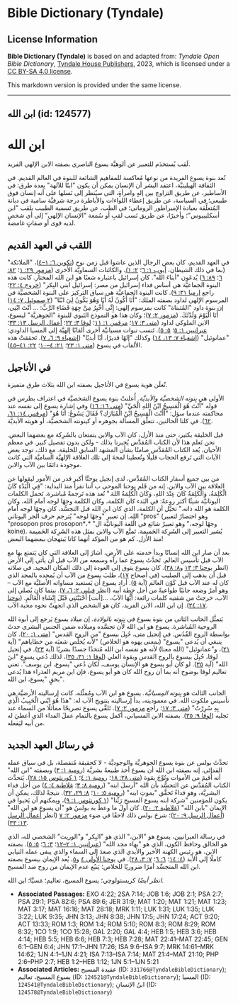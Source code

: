 # Bible Dictionary (Tyndale)

## License Information

**Bible Dictionary (Tyndale)** is based on and adapted from: _Tyndale Open Bible Dictionary_, [Tyndale House Publishers](https://tyndaleopenresources.com/), 2023, which is licensed under a [CC BY-SA 4.0 license](https://creativecommons.org/licenses/by-sa/4.0/legalcode.en).

This markdown version is provided under the same license.



--------------------------------

## ابن الله (id: 124577)

ابن الله
========

لَقب يُستخدَم للتعبير عن ألوهيَّة يسوع الناصري بصفته الابن الإلهي الفريد.

تُعد بنوة يسوع الفريدة من نوعها مُعاكسة للمفاهيم الشائعة للبنوة في العالم القديم. في الثقافة الهيلينيَّة، اعتقد البشر أن الإنسان يمكن أن يكون "ابنًا للآلهة" بِعدة طرق: في الأساطير، عن طريق التزاوج بين إلهٍ وامرأةٍ، التي سيُنظر إلى نَسلها على أنه إنسان فوق طبيعي؛ في السياسة، عن طريق إعطاء اللواءات والأباطرة درجة شرفيَّة سامية في ديانة المُتعلِّقة بعبادة الإمبراطور الروماني؛ في الطب، عن طريق تَسمية الطبيب بلقب "ابن أسكليبيوس"؛ وأخيرًا، عن طريق نَسب لقبِ أو سُمعة "الإنسان الإلهي" إلى أي شخصٍ لديه قوى أو صفاتٍ غامضة.

اللقب في العهد القديم
---------------------

في العهد القديم، كان بعض الرجال الذين عاشوا قبل زمن نوح ([تكوين ٦: ١–٤](https://ref.ly/Gen6:1-Gen6:4))، "الملائكة" (بما في ذلك الشيطان، [أيوب ١: ٦](https://ref.ly/Job1:6)؛ [٢: ١)](https://ref.ly/Job2:1)، والكائنات السماويَّة الأخرى ([مزمور ٢٩: ١](https://ref.ly/Ps29:1)؛ [٨٢: ٦](https://ref.ly/Ps82:6)؛ [٨٩: ٦](https://ref.ly/Ps89:6)) يُدعَون "أبناءَ الله". كان إسرائيل باعتباره شعبًا هو ابن الله المختار. كانت هذه البنوة الجماعيَّة هي أساس فداء إسرائيل من مصر: إسرائيل ابني البِكر" ([خروج ٤: ٢٢](https://ref.ly/Exod4:22)؛ راجع [إرميا ٣١: ٩](https://ref.ly/Jer31:9)). كانت البنوة الجماعيَّة هي سياق التركيز على البنوة الشخصيَّة في المرسوم الإلهي لداود بصفته الملك: "أَنَا أَكُونُ لَهُ أَبًا وَهُوَ يَكُونُ لِيَ ابْنًا" ([٢ صموئيل ٧: ١٤](https://ref.ly/2Sam7:14)) إن بنوة داود "المُتبناة" كانت بمرسوم إلهي: إِنِّي أُخْبِرُ مِنْ جِهَةِ قَضَاءِ الرَّبِّ: ... أَنْتَ ابْنِي، أَنَا الْيَوْمَ وَلَدْتُكَ. ([مزمور ٢: ٧](https://ref.ly/Ps2:7))؛ وكان هذا هو النموذج النَبوي للبنوة "الجوهريَّة" ليسوع، الابن الملوكي لداود ([متى ٣: ١٧](https://ref.ly/Matt3:17)؛ [مرقس ١: ١١](https://ref.ly/Mark1:11)؛ [لوقا ٣: ٢٢](https://ref.ly/Luke3:22)؛ [أعمال الرسل ١٣: ٣٣](https://ref.ly/Acts13:33)؛ [عبرانيين ١: ٥](https://ref.ly/Heb1:5)؛ [٥: ٥](https://ref.ly/Heb5:5)). تَنسب نبوات مسيانيَّة أخرى ألقابًا إلهيَّة إلى المسيا الداودي: "عمانوئيل" ([إشعياء ٧: ١٣، ١٤](https://ref.ly/Isa7:13-Isa7:14)) وكذلك "إلهًا قديرًا، أبًا أبديًا" ([إشعياء ٩: ٦، ٧](https://ref.ly/Isa9:6-Isa9:7)). تَحققتْ هذه الألقاب في يسوع ([متى ١: ٢٣](https://ref.ly/Matt1:23)؛ [٢١: ٤–١٠](https://ref.ly/Matt21:4-Matt21:10)؛ [٢٢: ٤١–٤٥](https://ref.ly/Matt22:41-Matt22:45)).

في الأناجيل
-----------

تُعلَن هوية يسوع في الأناجيل بصفته ابن الله بثلاث طرق متميزة.

الأولى هي *بِنوته الشخصيَّة والأبديَّة.* أُعلنتْ بنوة يسوع الشخصيَّة في اعتراف بطرس في قوله "أَنْتَ هُوَ الْمَسِيحُ ابْنُ اللهِ الْحَيِّ" ([متى ١٦: ١٦](https://ref.ly/Matt16:16)) وفي إشارة يسوع إلى نفسه عند محاكمته عندما سؤل: "أَأَنْتَ الْمَسِيحُ ابْنُ الْمُبَارَكِ؟ فَقَالَ يَسُوعُ: أنَا هُوَ" ([مرقس ١٤: ٦١، ٦٢](https://ref.ly/Mark14:61-Mark14:62)). في كلتا الحالتين، تتعلَّق المسألة بجوهره أو كينونته الشخصيَّة، أو هويته الأبديَّة.

قبل الخليقة بكثير، حتى منذ الأزل، كان الآب والابن يتمتعان بالشَرِكة مع بعضهما البعض. نحن نَعلم هذا لأن الكتاب المُقدَّس يُخبرنا بذلك \- ولكن بدون تفصيل كبير. في معظم الأحيان، يُعد الكتاب المُقدَّس صامتًا بشأن المشهد السابق للخليقة. مع ذلك، توجد بعض الآيات التي تَرفع الحجاب قليلًا وتُعطينا لمحةَ إلى تلك العلاقة الإلهيَّة الساميَّة التي كانت موجودة دائمًا بين الآب والابن.

من بين جميع أسفار الكتاب المُقدَّس، لدى إنجيل يوحنَّا أكبر قدر من الأمور ليقولها عن العلاقة بين الآب والابن. إنه من قَلم يوحنا الموحى ب أننا نقرأ منذ البداية: "فِي الْبَدْءِ كَانَ الْكَلِمَةُ، وَالْكَلِمَةُ كَانَ عِنْدَ اللهِ، وَكَانَ الْكَلِمَةُ اللهَ." تُعد هذه تَرجمةً مُباشرة. تَحمل الكلمات اليونانيَّة شيئًا أكثر روعةً: في البَدء كان الكلمة، وكان الكلمة وجهًا لوجه أمام الله، وكان الكلمة هو الله ذاته." تخيَّل أن الكلمة، الذي كان ابن الله قبل التجسُّد، كان وجهًا لوجه أمام الله. إن تعبير "وجهًا لوجه" يُترجم حرف الجر اليوناني "pros" (وهو اختصارٌ لتعبير "prosopon pros prosopon*،* "وجهًا لوجه،" وهو تعبيرٌ شائع في الُلغة اليونانيَّة ال koine). يُشير التعبير إلى الشَرِكة الحَميمة. تَمتَّع الآب والابن بمثل هذه الشَرِكة الحَميمة منذ الأزل. كم هو من المؤكد أنهما كانا يَبتهجان ببعضهما البعض!

بعد أن صار ابن الله إنسانًا وبدأ خدمته على الأرض، أشارَ إلى العلاقة التي كان يَتمتع بها مع الآب قبل تأسيس العالم. تَحدَّثَ يسوع عما رآه وسمعه من الآب قبل أن يأتي إلى الأرض (انظر [يوحنا ٣: ١٣](https://ref.ly/John3:13) و[٨: ٣٨](https://ref.ly/John8:38)). كان يسوع يتوق إلى العودة إلى ذلك المكان المجيد. في صلاته قبل أن يذهب إلى الصليب (في أصحاح [١٧](https://ref.ly/John17:1-John17:26))، طلبَ يسوع من الآب أن يُمجده بالمجد الذي كان له عند الآب قبل كَوْن العالم (آية [٥](https://ref.ly/John17:5)). أراد يسوع أن يَستعيد مساواته الأصليَّة مع الآب – وهو أمرٌ وضعه جانبًا طواعيةً من أجل خطة أبيه (انظر [فيلبي ٢: ٦، ٧](https://ref.ly/Phil2:6-Phil2:7)). بينما كان يُصلي إلى الآب، خرجتْ من شفتيه كلمات رائعة: أَيُّهَا الآبُ، ...\[أنت] أَحْبَبْتَنِي قَبْلَ إِنْشَاءِ الْعَالَمِ. ([يوحنا ١٧: ٢٤](https://ref.ly/John17:24)). إن ابن الله، الابن الفريد، كان هو الشخص الذي اتجهتْ نحوه محبة الآب.

يَتمثَّل الجانب الثاني من بنوة يسوع في *بِنوته بالولادة.* إن ميلاد يسوع يَرجع إلى أبوة الله الروحية المُباشرة. يسوع هو ابن الله لأن تجسَّده وميلاده ضمن الجنس البشري حدثَ بواسطة الروح القُدُس. في إنجيل متى، حُبِلَ بيسوع "من الروح القدس" ([متى ١: ٢٠](https://ref.ly/Matt1:20)). كان ينبغي أن يُدعى "يسوع" (بمعنى يهوه هو الخلاص) "لأنه يُخلِّص شعبَه من خطاياهم" (آية [٢١](https://ref.ly/Matt1:21))، و"عمانوئيل" (الله معنا) لأنه هو نفسه ابن الله مُتخذًا جسدًا بشريًا (آية [٢٣](https://ref.ly/Matt1:23)). في إنجيل لوقا، حُبِلَ بيسوع بالروح القدس وبقوة العلي ([لوقا ١: ٣١، ٣٥](https://ref.ly/Luke1:31))، لذلك دُعي يسوع "ابنَ الله" (آية [٣٥](https://ref.ly/Luke1:35)). لو كان أبو يسوع هو الإنسان يوسف، لكان دُعي "يسوع، ابن يوسف". تعني تعاليم لوقا بوضوح أنه بما أن روح الله كان هو أبو يسوع، فإن ابن مريم العذراء هذا يُدعى بحقٍ "يسوع، ابن الله".

الجانب الثالث هو *بِنوته المِسيانيَّة.* يسوع هو ابن الآب ومُمثِّله، كانت إرساليته الأرضيَّة هي تأسيس ملكوت الله. في معموديته، بدأ إرساليته بتتويج الآب له: "هذَا هُوَ ابْني الْحَبِيبُ الَّذِي بِهِ سُرِرْتُ" ([متى ٣: ١٧](https://ref.ly/Matt3:17)؛ راجع [مزمور ٢: ٧](https://ref.ly/Ps2:7)). تَلقَّى يسوع تصريحًا مماثلًا من السماء عند تَجليه ([لوقا ٩: ٣٥](https://ref.ly/Luke9:35)). بصفته الابن المسياني، أكمل يسوع بالتمام عملَ الفداء الذي أعطيَ له من أبيه ليَفعله.

في رسائل العهد الجديد
---------------------

تحدَّثَ بولس عن بنوة يسوع الجوهريَّة والوجوديَّة \- لا كحقيقة مُنفصلة، بل في سياق عمله الفدائي. إنه بصفته ابن الله أن يسوع أخذ طبيعةً بشريَّة ([رومية ١: ٣](https://ref.ly/Rom1:3)) وبصفته "ابن الله" أنه أُقيمَ من الأموات وتُوِّجَ بقوة ([متى ٢٨: ١٨](https://ref.ly/Matt28:18)؛ [رومية ١: ٤](https://ref.ly/Rom1:4)؛ [١ كورنثوس ١٥: ٢٨](https://ref.ly/1Cor15:28)). يَتحدَّث الكتاب المُقدَّس عن التجسُّد بأن الله "أرسلَ ابنه" ([رومية ٨: ٣](https://ref.ly/Rom8:3)؛ [غلاطية ٤: ٤](https://ref.ly/Gal4:4)) من أجل فداء البشريَّة، وهو فداءٌ تَحقَّق "بموتِ ابنه" ([رومية ٥: ١٠](https://ref.ly/Rom5:10)؛ [٨: ٢٩، ٣٢](https://ref.ly/Rom8:29)). نتيجةً لذلك، يمكن أن يكون للمؤمنين "شركة ابنه يسوع المسيح رَبِّنا" ([١ كورنثوس ١: ٩](https://ref.ly/1Cor1:9))، ويمكنهم أن يَحيوا في الإيمان "بابن الله" ([غلاطية ٢: ٢٠](https://ref.ly/Gal2:20)). كان أولَ ما وعظَ به بولسُ هو "أن يسوع هو ابن الله" ([أعمال الرسل ٩: ٢٠](https://ref.ly/Acts9:20))؛ شرحَ بولس ذلك لاحقًا في ضوء [مزمور ٢: ٧](https://ref.ly/Ps2:7) (انظر [أعمال الرسل ١٣: ٣٣](https://ref.ly/Acts13:33)).

في رسالة العبرانيين، يسوع هو "الابن،" الذي هو "البِكر" و"الوريث" الشخصي لله، الذي هو الخالق وحافظ الكون، الذي هو "بهاء مجد الله" ([عبرانيين ١: ٢–١٢](https://ref.ly/Heb1:2-Heb1:12)؛ [٣: ٦](https://ref.ly/Heb3:6)؛ [٥: ٥](https://ref.ly/Heb5:5)). بصفته الابن، هو رئيس الكهنة الأخير والأبدي الذي صعدَ إلى السماء والذي يبقى عمله النيابي كاملًا إلى الأبد ([٤: ١٤](https://ref.ly/Heb4:14)؛ [٦: ٦](https://ref.ly/Heb6:6)؛ [٧: ٣، ٢٨](https://ref.ly/Heb7:3)). في [يوحنا الأولى ٤](https://ref.ly/1John4:1-1John4:21) و[٥](https://ref.ly/1John5:1-1John5:21)، يُعد الإيمان بيسوع بصفته ابن الله المتجسِّد أمرًا ضروريًا للخلاص؛ يَنبُع عدم الإيمان من روح ضد المسيح.

*انظر أيضًا* كريستولوچي؛ يسوع المسيح، تعاليم؛ مَسيَّا؛ ابن الله.

* **Associated Passages:** EXO 4:22; 2SA 7:14; JOB 1:6; JOB 2:1; PSA 2:7; PSA 29:1; PSA 82:6; PSA 89:6; JER 31:9; MAT 1:20; MAT 1:21; MAT 1:23; MAT 3:17; MAT 16:16; MAT 28:18; MRK 1:11; LUK 1:31; LUK 1:35; LUK 3:22; LUK 9:35; JHN 3:13; JHN 8:38; JHN 17:5; JHN 17:24; ACT 9:20; ACT 13:33; ROM 1:3; ROM 1:4; ROM 5:10; ROM 8:3; ROM 8:29; ROM 8:32; 1CO 1:9; 1CO 15:28; GAL 2:20; GAL 4:4; HEB 1:5; HEB 3:6; HEB 4:14; HEB 5:5; HEB 6:6; HEB 7:3; HEB 7:28; MAT 22:41–MAT 22:45; GEN 6:1–GEN 6:4; JHN 17:1–JHN 17:26; ISA 9:6–ISA 9:7; MRK 14:61–MRK 14:62; 1JN 4:1–1JN 4:21; ISA 7:13–ISA 7:14; MAT 21:4–MAT 21:10; PHP 2:6–PHP 2:7; HEB 1:2–HEB 1:12; 1JN 5:1–1JN 5:21
* **Associated Articles:** عقيدة المسيح (ID: `331766@TyndaleBibleDictionary`); يسوع المسيح، تعاليم (ID: `124521@TyndaleBibleDictionary`); المسيا (ID: `124541@TyndaleBibleDictionary`); ابنُ الإنسانِ (ID: `124578@TyndaleBibleDictionary`)

